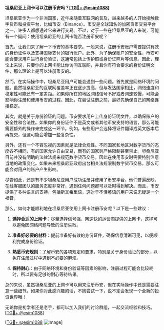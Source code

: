 **坦桑尼亚上网卡可以注册币安吗？[[TG💪+ @esim1088](https://t.me/s/esim1088)]**

坦桑尼亚作为一个非洲国家，近年来随着互联网的普及，越来越多的人开始接触数字货币和投资平台，比如币安（Binance）。币安是全球知名的加密货币交易平台之一，许多人都想通过它来进行交易。不过，对于一些在坦桑尼亚的人来说，可能有一个疑问：使用坦桑尼亚的上网卡能否注册币安呢？

首先，让我们来了解一下币安的基本要求。一般来说，注册币安账户需要提供有效的身份证件以及支持国际支付的银行账户。此外，为了确保账户的安全性，币安可能会要求用户进行身份验证，这通常包括上传护照或身份证照片等信息。因此，理论上来说，只要你的上网卡能让你访问互联网，并且你有符合要求的身份证明文件，那么理论上是可以注册币安的。

然而，在实际操作中，坦桑尼亚用户可能会遇到一些问题。首先就是网络环境的问题。虽然坦桑尼亚的互联网覆盖率正在逐步提高，但与发达国家相比，网络速度和稳定性可能还有一定差距。如果你所在的地区网络信号不好或者网速较慢，可能会影响你注册和使用币安的过程。因此，在尝试注册之前，最好先确保自己的网络连接稳定。

其次，就是关于身份验证的问题。币安要求用户上传身份证明文件，以确保账户的安全性和合法性。如果你的身份证件不是英文或者其他币安支持的语言，那么可能需要额外的操作来完成这一环节。例如，有些用户会选择将证件翻译成英文版本后再提交，但这可能会增加一些复杂性。

另外，还有一个不容忽视的因素就是法律合规性。不同国家和地区对数字货币的态度各不相同，有的国家允许自由交易，而有的国家则严格限制甚至禁止。坦桑尼亚目前并没有明确的法律法规来规范数字货币交易，因此在使用币安时需要特别注意当地的政策变化。如果未来坦桑尼亚政府出台相关法规限制数字货币交易，那么可能会对用户的账户产生影响。

尽管如此，还是有不少坦桑尼亚用户成功注册并使用了币安平台。他们普遍反映，在线客服团队的服务态度非常好，遇到任何问题都可以及时得到解决。而且，币安提供了多种语言的支持，包括斯瓦希里语，这对于不懂英语的用户来说无疑是一个福音。

那么，如何才能顺利地在坦桑尼亚使用上网卡注册币安呢？以下是一些建议：

1. **选择合适的上网卡**：尽量选择信号强、网速快的运营商提供的上网卡，这样可以避免因网络问题导致的注册失败。
   
2. **准备好必要的材料**：提前准备好有效的身份证件，确保信息清晰可见，以便顺利完成身份验证。

3. **熟悉币安规则**：了解币安的各项规定和要求，特别是关于身份验证的部分，以免在注册过程中遇到不必要的麻烦。

4. **保持耐心**：由于网络环境和身份验证等因素的影响，注册过程可能会比较耗时，所以要有足够的耐心等待结果。

总的来说，虽然坦桑尼亚的上网卡可以用来注册币安，但在实际操作中还是需要注意一些细节。如果你对此感兴趣的话，不妨尝试一下，说不定会发现一个全新的投资世界哦！

无论你是初学者还是老手，都可以加入我们的讨论群组，一起交流经验和技巧。[[TG💪+ @esim1088](https://t.me/s/esim1088)] 

[[TG💪+ @esim1088](https://t.me/s/esim1088) ![Image](https://i.postimg.cc/4NQfJmqS/Snipaste-2025-05-13-00-14-12.png)]